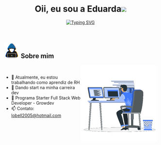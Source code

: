 <h1 align="center"><b>Oii, eu sou a Eduarda</b><img src="https://media.giphy.com/media/hvRJCLFzcasrR4ia7z/giphy.gif" width="35"></h1>


<p align="center">
  <a href="https://git.io/typing-svg"><img src="https://readme-typing-svg.demolab.com?font=Fira+Code&pause=850&color=2533D2&width=435&lines=bem-vindo(a)!%E2%9D%A4;dev+iniciante%2C+por+favor+PACI%C3%8ANCIA;pronta+para+ser+surpreendida+%3A)" alt="Typing SVG" /></a>
</p>


<br>



	
## <picture><img src = "https://github.com/0xAbdulKhalid/0xAbdulKhalid/raw/main/assets/mdImages/about_me.gif" width = 50px></picture> **Sobre mim**

<picture> <img align="right" src="https://github.com/0xAbdulKhalid/0xAbdulKhalid/raw/main/assets/mdImages/Right_Side.gif" width = 250px></picture>

<br>

- 🔭 Atualmente, eu estou trabalhando como aprendiz de RH
- 🌱 Dando start na minha carreira dev
- 🧠 Programa Starter Full Stack Web Developer - Growdev
- 📫 Contato: lobell2005@hotmail.com

<br><br>

